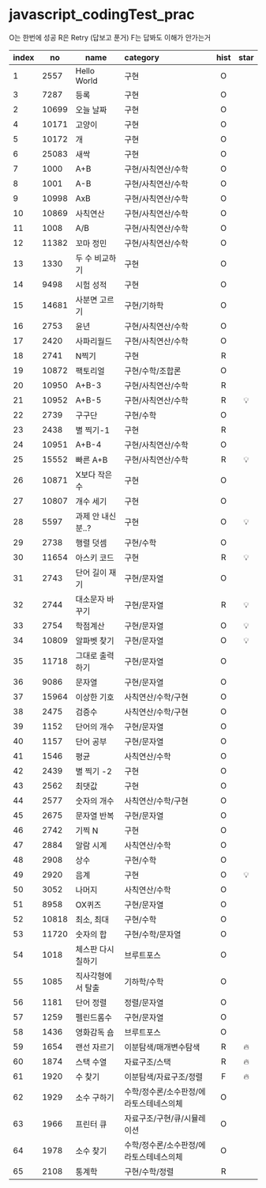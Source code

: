 # javascript_codingTest_prac

O는 한번에 성공
R은 Retry (답보고 푼거)
F는 답봐도 이해가 안가는거

| index | no    | name               | category                                | hist | star |
| ----- | ----- | ------------------ | :-------------------------------------- | :--: | :--: |
| 1     | 2557  | Hello World        | 구현                                    |  O   |      |
| 3     | 7287  | 등록               | 구현                                    |  O   |      |
| 2     | 10699 | 오늘 날짜          | 구현                                    |  O   |      |
| 4     | 10171 | 고양이             | 구현                                    |  O   |      |
| 5     | 10172 | 개                 | 구현                                    |  O   |      |
| 6     | 25083 | 새싹               | 구현                                    |  O   |      |
| 7     | 1000  | A+B                | 구현/사칙연산/수학                      |  O   |      |
| 8     | 1001  | A-B                | 구현/사칙연산/수학                      |  O   |      |
| 9     | 10998 | AxB                | 구현/사칙연산/수학                      |  O   |      |
| 10    | 10869 | 사칙연산           | 구현/사칙연산/수학                      |  O   |      |
| 11    | 1008  | A/B                | 구현/사칙연산/수학                      |  O   |      |
| 12    | 11382 | 꼬마 정민          | 구현/사칙연산/수학                      |  O   |      |
| 13    | 1330  | 두 수 비교하기     | 구현                                    |  O   |      |
| 14    | 9498  | 시험 성적          | 구현                                    |  O   |      |
| 15    | 14681 | 사분면 고르기      | 구현/기하학                             |  O   |      |
| 16    | 2753  | 윤년               | 구현/사칙연산/수학                      |  O   |      |
| 17    | 2420  | 사파리월드         | 구현/사칙연산/수학                      |  O   |      |
| 18    | 2741  | N찍기              | 구현                                    |  R   |      |
| 19    | 10872 | 팩토리얼           | 구현/수학/조합론                        |  O   |      |
| 20    | 10950 | A+B-3              | 구현/사칙연산/수학                      |  R   |      |
| 21    | 10952 | A+B-5              | 구현/사칙연산/수학                      |  R   |  💡  |
| 22    | 2739  | 구구단             | 구현/수학                               |  O   |      |
| 23    | 2438  | 별 찍기-1          | 구현                                    |  R   |      |
| 24    | 10951 | A+B-4              | 구현/사칙연산/수학                      |  O   |      |
| 25    | 15552 | 빠른 A+B           | 구현/사칙연산/수학                      |  R   |  💡  |
| 26    | 10871 | X보다 작은 수      | 구현                                    |  O   |      |
| 27    | 10807 | 개수 세기          | 구현                                    |  O   |      |
| 28    | 5597  | 과제 안 내신 분..? | 구현                                    |  O   |  💡  |
| 29    | 2738  | 행렬 덧셈          | 구현/수학                               |  O   |      |
| 30    | 11654 | 아스키 코드        | 구현                                    |  R   |  💡  |
| 31    | 2743  | 단어 길이 재기     | 구현/문자열                             |  O   |      |
| 32    | 2744  | 대소문자 바꾸기    | 구현/문자열                             |  R   |  💡  |
| 33    | 2754  | 학점계산           | 구현/문자열                             |  O   |  💡  |
| 34    | 10809 | 알파벳 찾기        | 구현/문자열                             |  O   |  💡  |
| 35    | 11718 | 그대로 출력하기    | 구현/문자열                             |  O   |      |
| 36    | 9086  | 문자열             | 구현/문자열                             |  O   |      |
| 37    | 15964 | 이상한 기호        | 사칙연산/수학/구현                      |  O   |      |
| 38    | 2475  | 검증수             | 사칙연산/수학/구현                      |  O   |      |
| 39    | 1152  | 단어의 개수        | 구현/문자열                             |  O   |      |
| 40    | 1157  | 단어 공부          | 구현/문자열                             |  O   |      |
| 41    | 1546  | 평균               | 사칙연산/수학                           |  O   |      |
| 42    | 2439  | 별 찍기 -2         | 구현                                    |  O   |      |
| 43    | 2562  | 최댓값             | 구현                                    |  O   |      |
| 44    | 2577  | 숫자의 개수        | 사칙연산/수학/구현                      |  O   |      |
| 45    | 2675  | 문자열 반복        | 구현/문자열                             |  O   |      |
| 46    | 2742  | 기찍 N             | 구현                                    |  O   |      |
| 47    | 2884  | 알람 시계          | 사칙연산/수학                           |  O   |      |
| 48    | 2908  | 상수               | 구현/수학                               |  O   |      |
| 49    | 2920  | 음계               | 구현                                    |  O   |  💡  |
| 50    | 3052  | 나머지             | 사칙연산/수학                           |  O   |      |
| 51    | 8958  | OX퀴즈             | 구현/문자열                             |  O   |      |
| 52    | 10818 | 최소, 최대         | 구현/수학                               |  O   |      |
| 53    | 11720 | 숫자의 합          | 구현/수학/문자열                        |  O   |      |
| 54    | 1018  | 체스판 다시 칠하기 | 브루트포스                              |  O   |      |
| 55    | 1085  | 직사각형에서 탈출  | 기하학/수학                             |  O   |      |
| 56    | 1181  | 단어 정렬          | 정렬/문자열                             |  O   |      |
| 57    | 1259  | 펠린드롬수         | 구현/문자열                             |  O   |      |
| 58    | 1436  | 영화감독 숌        | 브루트포스                              |  O   |      |
| 59    | 1654  | 랜선 자르기        | 이분탐색/매개변수탐색                   |  R   |  🔥  |
| 60    | 1874  | 스택 수열          | 자료구조/스택                           |  R   |  🔥  |
| 61    | 1920  | 수 찾기            | 이분탐색/자료구조/정렬                  |  F   |  🔥  |
| 62    | 1929  | 소수 구하기        | 수학/정수론/소수판정/에라토스테네스의체 |  O   |      |
| 63    | 1966  | 프린터 큐          | 자료구조/구현/큐/시뮬레이션             |  O   |      |
| 64    | 1978  | 소수 찾기          | 수학/정수론/소수판정/에라토스테네스의체 |  O   |      |
| 65    | 2108  | 통계학             | 구현/수학/정렬                          |  R   |      |

